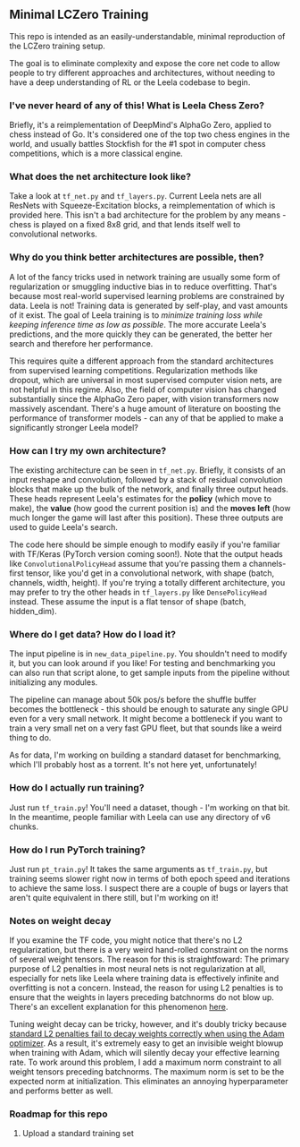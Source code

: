 ## Minimal LCZero Training

This repo is intended as an easily-understandable, minimal reproduction of the LCZero training setup.

The goal is to eliminate complexity and expose the core net code to allow people to try different approaches
and architectures, without needing to have a deep understanding of RL or the Leela codebase to begin.

### I've never heard of any of this! What is Leela Chess Zero?
Briefly, it's a reimplementation of DeepMind's AlphaGo Zero, applied to chess instead of Go. It's considered
one of the top two chess engines in the world, and usually battles Stockfish for the #1 spot in computer chess
competitions, which is a more classical engine.

### What does the net architecture look like?

Take a look at `tf_net.py` and `tf_layers.py`. Current Leela nets are all ResNets with Squeeze-Excitation blocks,
a reimplementation of which is provided here. This isn't a bad architecture for the problem by any means - 
chess is played on a fixed 8x8 grid, and that lends itself well to convolutional networks.

### Why do you think better architectures are possible, then?

A lot of the fancy tricks used in network training are usually some form of regularization or smuggling inductive bias
in to reduce overfitting. That's because most real-world supervised learning problems are constrained by data. 
Leela is not! Training data is generated by self-play, and vast amounts of it exist. The goal of Leela training
is to *minimize training loss while keeping inference time as low as possible*. The more accurate Leela's predictions,
and the more quickly they can be generated, the better her search and therefore her performance.

This requires quite a different approach from the standard architectures from supervised learning competitions. 
Regularization methods like dropout, which are universal in most supervised computer vision nets, are not helpful in
this regime. Also, the field of computer vision has changed substantially since the AlphaGo Zero paper, with vision
transformers now massively ascendant. There's a huge amount of literature on boosting the performance of transformer
models - can any of that be applied to make a significantly stronger Leela model?

### How can I try my own architecture?

The existing architecture can be seen in `tf_net.py`. Briefly, it consists of an input reshape and convolution, followed
by a stack of residual convolution blocks that make up the bulk of the network, and finally three output heads. These
heads represent Leela's estimates for the **policy** (which move to make), the **value** (how good the current position
is) and the **moves left** (how much longer the game will last after this position). These three outputs
are used to guide Leela's search.

The code here should be simple enough to modify easily if you're familiar with TF/Keras (PyTorch version coming soon!).
Note that the output heads like `ConvolutionalPolicyHead` assume that you're passing them a channels-first tensor,
like you'd get in a convolutional network, with shape (batch, channels, width, height). If you're trying a totally 
different architecture, you may prefer to try the other heads in `tf_layers.py` like `DensePolicyHead` instead. 
These assume the input is a flat tensor of shape (batch, hidden_dim).

### Where do I get data? How do I load it?

The input pipeline is in `new_data_pipeline.py`. You shouldn't need to modify it, but you can look around if you like!
For testing and benchmarking you can also run that script alone, to get sample inputs from the pipeline without
initializing any modules.

The pipeline can manage about 50k pos/s before the shuffle buffer becomes the bottleneck - this should be enough to 
saturate any single GPU even for a very small network. It might become a bottleneck if you want to train a very small
net on a very fast GPU fleet, but that sounds like a weird thing to do.

As for data, I'm working on building a standard dataset for benchmarking, which I'll probably host as a torrent. It's not 
here yet, unfortunately!

### How do I actually run training?

Just run `tf_train.py`! You'll need a dataset, though - I'm working on that bit. In the meantime, people familiar
with Leela can use any directory of v6 chunks.

### How do I run PyTorch training?

Just run `pt_train.py`! It takes the same arguments as `tf_train.py`, but training seems slower right now 
in terms of both epoch speed and iterations to achieve the same loss. I suspect there are a couple of bugs
or layers that aren't quite equivalent in there still, but I'm working on it!

### Notes on weight decay

If you examine the TF code, you might notice that there's no L2 regularization, but there is a very weird
hand-rolled constraint on the norms of several weight tensors. The reason for this is straightfoward: The 
primary purpose of L2 penalties in most neural nets is not regularization at all, especially for nets like
Leela where training data is effectively infinite and overfitting is not a concern. Instead, the reason for
using L2 penalties is to ensure that the weights in layers preceding batchnorms do not blow up. There's an
excellent explanation for this phenomenon [here](https://blog.janestreet.com/l2-regularization-and-batch-norm/).

Tuning weight decay can be tricky, however, and it's doubly tricky because [standard L2 penalties fail to decay
weights correctly when using the Adam optimizer](https://arxiv.org/abs/1711.05101). As a result, it's extremely
easy to get an invisible weight blowup when training with Adam, which will silently decay your effective learning 
rate. To work around this problem, I add a maximum norm constraint to all weight tensors
preceding batchnorms. The maximum norm is set to be the expected norm at initialization. This eliminates an
annoying hyperparameter and performs better as well.

### Roadmap for this repo

1) Upload a standard training set